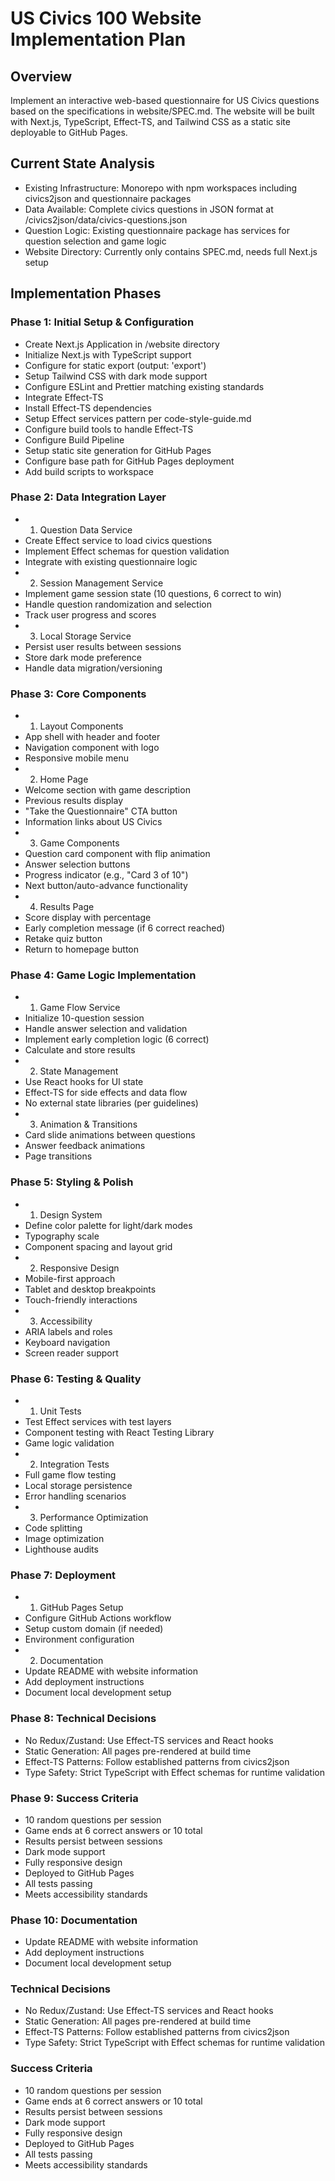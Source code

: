 # US Civics 100 Website Implementation Plan

## Overview

Implement an interactive web-based questionnaire for US Civics questions based on the specifications in website/SPEC.md. The website will be built with Next.js, TypeScript, Effect-TS, and Tailwind CSS as a static site deployable to GitHub Pages.

## Current State Analysis

- Existing Infrastructure: Monorepo with npm workspaces including civics2json and questionnaire packages
- Data Available: Complete civics questions in JSON format at /civics2json/data/civics-questions.json
- Question Logic: Existing questionnaire package has services for question selection and game logic
- Website Directory: Currently only contains SPEC.md, needs full Next.js setup

## Implementation Phases

### Phase 1: Initial Setup & Configuration

- Create Next.js Application in /website directory
- Initialize Next.js with TypeScript support
- Configure for static export (output: 'export')
- Setup Tailwind CSS with dark mode support
- Configure ESLint and Prettier matching existing standards
- Integrate Effect-TS
- Install Effect-TS dependencies
- Setup Effect services pattern per code-style-guide.md
- Configure build tools to handle Effect-TS
- Configure Build Pipeline
- Setup static site generation for GitHub Pages
- Configure base path for GitHub Pages deployment
- Add build scripts to workspace

### Phase 2: Data Integration Layer

- 1. Question Data Service
- Create Effect service to load civics questions
- Implement Effect schemas for question validation
- Integrate with existing questionnaire logic
- 2. Session Management Service
- Implement game session state (10 questions, 6 correct to win)
- Handle question randomization and selection
- Track user progress and scores
- 3. Local Storage Service
- Persist user results between sessions
- Store dark mode preference
- Handle data migration/versioning

### Phase 3: Core Components

- 1. Layout Components
- App shell with header and footer
- Navigation component with logo
- Responsive mobile menu
- 2. Home Page
- Welcome section with game description
- Previous results display
- "Take the Questionnaire" CTA button
- Information links about US Civics
- 3. Game Components
- Question card component with flip animation
- Answer selection buttons
- Progress indicator (e.g., "Card 3 of 10")
- Next button/auto-advance functionality
- 4. Results Page
- Score display with percentage
- Early completion message (if 6 correct reached)
- Retake quiz button
- Return to homepage button

### Phase 4: Game Logic Implementation

- 1. Game Flow Service
- Initialize 10-question session
- Handle answer selection and validation
- Implement early completion logic (6 correct)
- Calculate and store results
- 2. State Management
- Use React hooks for UI state
- Effect-TS for side effects and data flow
- No external state libraries (per guidelines)
- 3. Animation & Transitions
- Card slide animations between questions
- Answer feedback animations
- Page transitions

### Phase 5: Styling & Polish

- 1. Design System
- Define color palette for light/dark modes
- Typography scale
- Component spacing and layout grid
- 2. Responsive Design
- Mobile-first approach
- Tablet and desktop breakpoints
- Touch-friendly interactions
- 3. Accessibility
- ARIA labels and roles
- Keyboard navigation
- Screen reader support

### Phase 6: Testing & Quality

- 1. Unit Tests
- Test Effect services with test layers
- Component testing with React Testing Library
- Game logic validation
- 2. Integration Tests
- Full game flow testing
- Local storage persistence
- Error handling scenarios
- 3. Performance Optimization
- Code splitting
- Image optimization
- Lighthouse audits

### Phase 7: Deployment

- 1. GitHub Pages Setup
- Configure GitHub Actions workflow
- Setup custom domain (if needed)
- Environment configuration
- 2. Documentation
- Update README with website information
- Add deployment instructions
- Document local development setup

### Phase 8: Technical Decisions

- No Redux/Zustand: Use Effect-TS services and React hooks
- Static Generation: All pages pre-rendered at build time
- Effect-TS Patterns: Follow established patterns from civics2json
- Type Safety: Strict TypeScript with Effect schemas for runtime validation

### Phase 9: Success Criteria

- 10 random questions per session
- Game ends at 6 correct answers or 10 total
- Results persist between sessions
- Dark mode support
- Fully responsive design
- Deployed to GitHub Pages
- All tests passing
- Meets accessibility standards

### Phase 10: Documentation

- Update README with website information
- Add deployment instructions
- Document local development setup

### Technical Decisions

- No Redux/Zustand: Use Effect-TS services and React hooks
- Static Generation: All pages pre-rendered at build time
- Effect-TS Patterns: Follow established patterns from civics2json
- Type Safety: Strict TypeScript with Effect schemas for runtime validation

### Success Criteria

- 10 random questions per session
- Game ends at 6 correct answers or 10 total
- Results persist between sessions
- Dark mode support
- Fully responsive design
- Deployed to GitHub Pages
- All tests passing
- Meets accessibility standards